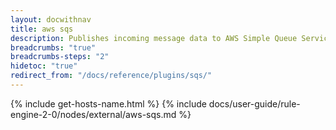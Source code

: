 ```yaml
---
layout: docwithnav
title: aws sqs
description: Publishes incoming message data to AWS Simple Queue Service (SQS) queue and returns response metadata in the outgoing message.
breadcrumbs: "true"
breadcrumbs-steps: "2"
hidetoc: "true"
redirect_from: "/docs/reference/plugins/sqs/"
---
```


{% include get-hosts-name.html %}
{% include docs/user-guide/rule-engine-2-0/nodes/external/aws-sqs.md %}
